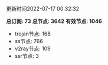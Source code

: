 更新时间2022-07-17 00:32:32

**总订阅: 73**
**总节点: 3642**
**有效节点: 1046**
- trojan节点: 168
- ss节点: 766
- v2ray节点: 109
- ssr节点: 3

